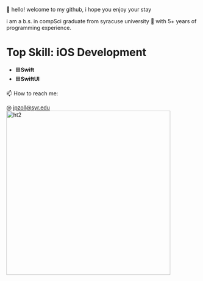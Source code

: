 👋 hello! welcome to my github, i hope you enjoy your stay

i am a b.s. in compSci graduate from syracuse university 🍊 with 5+ years of programming experience.

# Top Skill: iOS Development
- 🟦**Swift**
- 🟦**SwiftUI**

   
📫 How to reach me:

@ jpzoll@syr.edu
<img width="430" alt="ht2" src="https://github.com/jpzoll/jpzoll/assets/55609216/fbba7041-1270-435b-a7ae-5584071d642d">
